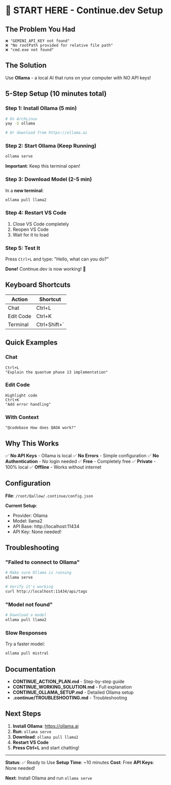 # 🚀 START HERE - Continue.dev Setup

## The Problem You Had

```
❌ "GEMINI_API_KEY not found"
❌ "No rootPath provided for relative file path"
❌ "cmd.exe not found"
```

## The Solution

Use **Ollama** - a local AI that runs on your computer with NO API keys!

## 5-Step Setup (10 minutes total)

### Step 1: Install Ollama (5 min)
```bash
# On ArchLinux
yay -S ollama

# Or download from https://ollama.ai
```

### Step 2: Start Ollama (Keep Running)
```bash
ollama serve
```

**Important**: Keep this terminal open!

### Step 3: Download Model (2-5 min)
In a **new terminal**:
```bash
ollama pull llama2
```

### Step 4: Restart VS Code
1. Close VS Code completely
2. Reopen VS Code
3. Wait for it to load

### Step 5: Test It
Press `Ctrl+L` and type: "Hello, what can you do?"

**Done!** Continue.dev is now working! 🎉

## Keyboard Shortcuts

| Action | Shortcut |
|--------|----------|
| Chat | Ctrl+L |
| Edit Code | Ctrl+K |
| Terminal | Ctrl+Shift+` |

## Quick Examples

### Chat
```
Ctrl+L
"Explain the quantum phase 13 implementation"
```

### Edit Code
```
Highlight code
Ctrl+K
"Add error handling"
```

### With Context
```
"@codebase How does QAOA work?"
```

## Why This Works

✅ **No API Keys** - Ollama is local
✅ **No Errors** - Simple configuration
✅ **No Authentication** - No login needed
✅ **Free** - Completely free
✅ **Private** - 100% local
✅ **Offline** - Works without internet

## Configuration

**File**: `/root/Qallow/.continue/config.json`

**Current Setup**:
- Provider: Ollama
- Model: llama2
- API Base: http://localhost:11434
- API Key: None needed!

## Troubleshooting

### "Failed to connect to Ollama"
```bash
# Make sure Ollama is running
ollama serve

# Verify it's working
curl http://localhost:11434/api/tags
```

### "Model not found"
```bash
# Download a model
ollama pull llama2
```

### Slow Responses
Try a faster model:
```bash
ollama pull mistral
```

## Documentation

- **CONTINUE_ACTION_PLAN.md** - Step-by-step guide
- **CONTINUE_WORKING_SOLUTION.md** - Full explanation
- **CONTINUE_OLLAMA_SETUP.md** - Detailed Ollama setup
- **.continue/TROUBLESHOOTING.md** - Troubleshooting

## Next Steps

1. **Install Ollama**: https://ollama.ai
2. **Run**: `ollama serve`
3. **Download**: `ollama pull llama2`
4. **Restart VS Code**
5. **Press Ctrl+L** and start chatting!

---

**Status**: ✅ Ready to Use
**Setup Time**: ~10 minutes
**Cost**: Free
**API Keys**: None needed!

**Next**: Install Ollama and run `ollama serve`

